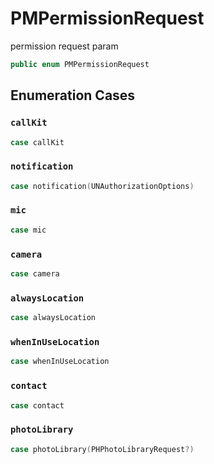 # PMPermissionRequest

permission request param

``` swift
public enum PMPermissionRequest 
```

## Enumeration Cases

### `callKit`

``` swift
case callKit
```

### `notification`

``` swift
case notification(UNAuthorizationOptions)
```

### `mic`

``` swift
case mic
```

### `camera`

``` swift
case camera
```

### `alwaysLocation`

``` swift
case alwaysLocation
```

### `whenInUseLocation`

``` swift
case whenInUseLocation
```

### `contact`

``` swift
case contact
```

### `photoLibrary`

``` swift
case photoLibrary(PHPhotoLibraryRequest?)
```
